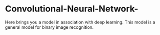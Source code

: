 # Convolutional-Neural-Network-
Here brings you a model in association with deep learning. This model is a general model for binary image recognition.
